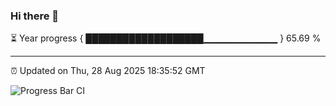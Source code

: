 ### Hi there 👋

⏳ Year progress { ███████████████████▁▁▁▁▁▁▁▁▁▁▁ } 65.69 %

---

⏰ Updated on Thu, 28 Aug 2025 18:35:52 GMT

![Progress Bar CI](https://github.com/DhruviPatel157/GitHub-Actions-Demo/workflows/Progress%20Bar%20CI/badge.svg)
